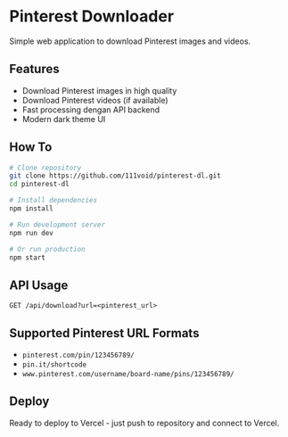 # Pinterest Downloader

Simple web application to download Pinterest images and videos.

## Features

- Download Pinterest images in high quality
- Download Pinterest videos (if available)
- Fast processing dengan API backend
- Modern dark theme UI

## How To

```bash
# Clone repository
git clone https://github.com/111void/pinterest-dl.git
cd pinterest-dl

# Install dependencies
npm install

# Run development server
npm run dev

# Or run production
npm start
```

## API Usage

```
GET /api/download?url=<pinterest_url>
```

## Supported Pinterest URL Formats

- `pinterest.com/pin/123456789/`
- `pin.it/shortcode`
- `www.pinterest.com/username/board-name/pins/123456789/`

## Deploy

Ready to deploy to Vercel - just push to repository and connect to Vercel.
